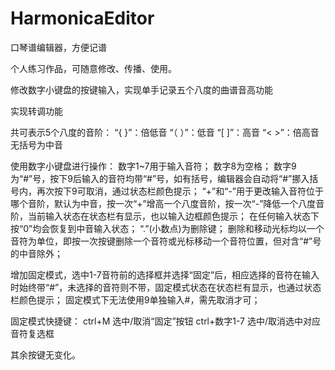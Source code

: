 # HarmonicaEditor
口琴谱编辑器，方便记谱

个人练习作品，可随意修改、传播、使用。

修改数字小键盘的按键输入，实现单手记录五个八度的曲谱音高功能

实现转调功能

共可表示5个八度的音阶：
    “{ }”：倍低音
    “（ ）”：低音
    “[ ]”：高音
    “< >”：倍高音
    无括号为中音
    
使用数字小键盘进行操作：
    数字1~7用于输入音符；
    数字8为空格；
    数字9为“#”号，按下9后输入的音符均带“#”号，如有括号，编辑器会自动将“#”挪入括号内，再次按下9可取消，通过状态栏颜色提示；
    “+”和“-”用于更改输入音符位于哪个音阶，默认为中音，按一次“+”增高一个八度音阶，按一次“-”降低一个八度音阶，当前输入状态在状态栏有显示，也以输入边框颜色提示；
    在任何输入状态下按“0”均会恢复到中音输入状态；
    “.”(小数点)为删除键；
删除和移动光标均以一个音符为单位，即按一次按键删除一个音符或光标移动一个音符位置，但对含“#”号的中音除外；

增加固定模式，选中1-7音符前的选择框并选择“固定”后，相应选择的音符在输入时始终带“#”，未选择的音符则不带，固定模式状态在状态栏有显示，也通过状态栏颜色提示；
固定模式下无法使用9单独输入#，需先取消才可；

固定模式快捷键：
    ctrl+M        选中/取消“固定”按钮
    ctrl+数字1-7  选中/取消选中对应音符复选框

其余按键无变化。

